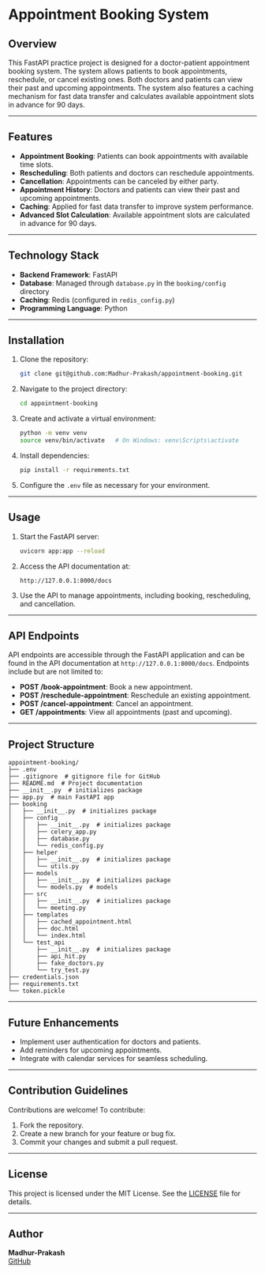 # Appointment Booking System
## Overview
This FastAPI practice project is designed for a doctor-patient appointment booking system. The system allows patients to book appointments, reschedule, or cancel existing ones. Both doctors and patients can view their past and upcoming appointments. The system also features a caching mechanism for fast data transfer and calculates available appointment slots in advance for 90 days.

---

## Features
- **Appointment Booking**: Patients can book appointments with available time slots.
- **Rescheduling**: Both patients and doctors can reschedule appointments.
- **Cancellation**: Appointments can be canceled by either party.
- **Appointment History**: Doctors and patients can view their past and upcoming appointments.
- **Caching**: Applied for fast data transfer to improve system performance.
- **Advanced Slot Calculation**: Available appointment slots are calculated in advance for 90 days.

---

## Technology Stack
- **Backend Framework**: FastAPI
- **Database**: Managed through `database.py` in the `booking/config` directory
- **Caching**: Redis (configured in `redis_config.py`)
- **Programming Language**: Python

---

## Installation
1. Clone the repository:
   ```bash
   git clone git@github.com:Madhur-Prakash/appointment-booking.git
   ```
2. Navigate to the project directory:
   ```bash
   cd appointment-booking
   ```
3. Create and activate a virtual environment:
   ```bash
   python -m venv venv
   source venv/bin/activate   # On Windows: venv\Scripts\activate
   ```
4. Install dependencies:
   ```bash
   pip install -r requirements.txt
   ```
5. Configure the `.env` file as necessary for your environment.

---

## Usage
1. Start the FastAPI server:
   ```bash
   uvicorn app:app --reload
   ```
2. Access the API documentation at:
   ```
   http://127.0.0.1:8000/docs
   ```
3. Use the API to manage appointments, including booking, rescheduling, and cancellation.

---

## API Endpoints
API endpoints are accessible through the FastAPI application and can be found in the API documentation at `http://127.0.0.1:8000/docs`. Endpoints include but are not limited to:
- **POST /book-appointment**: Book a new appointment.
- **POST /reschedule-appointment**: Reschedule an existing appointment.
- **POST /cancel-appointment**: Cancel an appointment.
- **GET /appointments**: View all appointments (past and upcoming).

---

## Project Structure
```plaintext
appointment-booking/
├── .env
├── .gitignore  # gitignore file for GitHub
├── README.md  # Project documentation
├── __init__.py  # initializes package
├── app.py  # main FastAPI app
├── booking
│   ├── __init__.py  # initializes package
│   ├── config
│   │   ├── __init__.py  # initializes package
│   │   ├── celery_app.py
│   │   ├── database.py
│   │   └── redis_config.py
│   ├── helper
│   │   ├── __init__.py  # initializes package
│   │   └── utils.py
│   ├── models
│   │   ├── __init__.py  # initializes package
│   │   └── models.py  # models
│   ├── src
│   │   ├── __init__.py  # initializes package
│   │   └── meeting.py
│   ├── templates
│   │   ├── cached_appointment.html
│   │   ├── doc.html
│   │   └── index.html
│   └── test_api
│       ├── __init__.py  # initializes package
│       ├── api_hit.py
│       ├── fake_doctors.py
│       └── try_test.py
├── credentials.json
├── requirements.txt
└── token.pickle
```

---

## Future Enhancements
- Implement user authentication for doctors and patients.
- Add reminders for upcoming appointments.
- Integrate with calendar services for seamless scheduling.

---

## Contribution Guidelines
Contributions are welcome! To contribute:
1. Fork the repository.
2. Create a new branch for your feature or bug fix.
3. Commit your changes and submit a pull request.

---

## License
This project is licensed under the MIT License. See the [LICENSE](LICENSE) file for details.

---

## Author
**Madhur-Prakash**  
[GitHub](https://github.com/Madhur-Prakash)